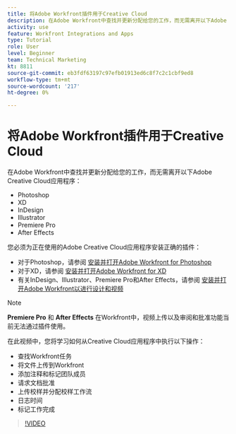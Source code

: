 ```yaml
---
title: 将Adobe Workfront插件用于Creative Cloud
description: 在Adobe Workfront中查找并更新分配给您的工作，而无需离开以下Adobe Creative Cloud应用程序 — Photoshop、XD、InDesign、Illustrator、Premiere Pro和After Effects
activity: use
feature: Workfront Integrations and Apps
type: Tutorial
role: User
level: Beginner
team: Technical Marketing
kt: 8811
source-git-commit: eb3fdf63197c97efb01913ed6c8f7c2c1cbf9ed8
workflow-type: tm+mt
source-wordcount: '217'
ht-degree: 0%

---
```


# 将Adobe Workfront插件用于Creative Cloud

在Adobe Workfront中查找并更新分配给您的工作，而无需离开以下Adobe Creative Cloud应用程序：

* Photoshop
* XD
* InDesign
* Illustrator
* Premiere Pro
* After Effects

您必须为正在使用的Adobe Creative Cloud应用程序安装正确的插件：

* 对于Photoshop，请参阅 [安装并打开Adobe Workfront for Photoshop](https://experienceleague.adobe.com/docs/workfront/using/adobe-workfront-integrations/workfront-for-creative-cloud/install-wf-cc/wf-cc-install-ps.html?)
* 对于XD，请参阅 [安装并打开Adobe Workfront for XD](https://experienceleague.adobe.com/docs/workfront/using/adobe-workfront-integrations/workfront-for-creative-cloud/install-wf-cc/wf-adobe-xd-install.html?)
* 有关InDesign、Illustrator、Premiere Pro和After Effects，请参阅 [安装并打开Adobe Workfront以进行设计和视频](https://experienceleague.adobe.com/docs/workfront/using/adobe-workfront-integrations/workfront-for-creative-cloud/install-wf-cc/wf-install-cc.html?)

>[!NOTE]
>
>**Premiere Pro** 和 **After Effects** 在Workfront中，视频上传以及审阅和批准功能当前无法通过插件使用。


在此视频中，您将学习如何从Creative Cloud应用程序中执行以下操作：

* 查找Workfront任务
* 将文件上传到Workfront
* 添加注释和标记团队成员
* 请求文档批准
* 上传校样并分配校样工作流
* 日志时间
* 标记工作完成

>[!VIDEO](https://video.tv.adobe.com/v/3415452/?quality=12)
